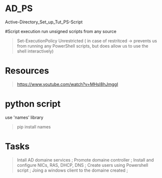 # AD_PS
Active-Directory_Set_up_Tut_PS-Script

#Script execution 
run unsigned scripts from any source
> Set-ExecutionPolicy Unrestricted  ( in case of restritced -> prevents us from running any PowerShell scripts, but does allow us to use the shell interactively)


# Resources
>https://www.youtube.com/watch?v=MHsI8hJmggI



# python script

use 'names' library 
> pip install names

# Tasks
>  Intall AD domaine services ;
>  Promote domaine controller  ;
>  Install and configure NICs, RAS, DHCP, DNS ;
>  Create users using Powershell script ;
>  Joing a windows client to the domaine created ;
